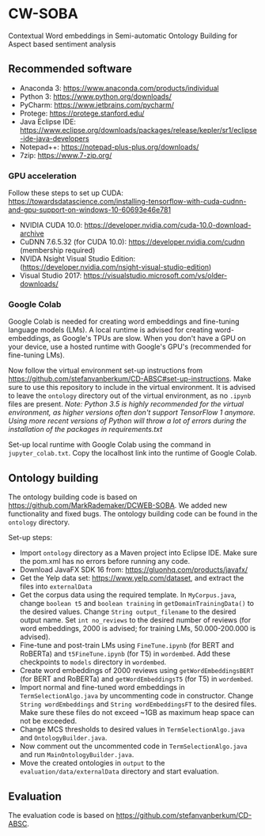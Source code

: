 # CW-SOBA
Contextual Word embeddings in Semi-automatic Ontology Building for Aspect based sentiment analysis

## Recommended software
- Anaconda 3: https://www.anaconda.com/products/individual
- Python 3: https://www.python.org/downloads/
- PyCharm: https://www.jetbrains.com/pycharm/
- Protege: https://protege.stanford.edu/
- Java Eclipse IDE: https://www.eclipse.org/downloads/packages/release/kepler/sr1/eclipse-ide-java-developers
- Notepad++: https://notepad-plus-plus.org/downloads/
- 7zip: https://www.7-zip.org/

### GPU acceleration
Follow these steps to set up CUDA: https://towardsdatascience.com/installing-tensorflow-with-cuda-cudnn-and-gpu-support-on-windows-10-60693e46e781
- NVIDIA CUDA 10.0: https://developer.nvidia.com/cuda-10.0-download-archive
- CuDNN 7.6.5.32 (for CUDA 10.0): https://developer.nvidia.com/cudnn (membership required)
- NVIDA Nsight Visual Studio Edition: (https://developer.nvidia.com/nsight-visual-studio-edition)
- Visual Studio 2017: https://visualstudio.microsoft.com/vs/older-downloads/

### Google Colab
Google Colab is needed for creating word embeddings and fine-tuning language models (LMs). A local runtime is advised for creating word-embeddings, as Google's TPUs are slow. When you don't have a GPU on your device, use a hosted runtime with Google's GPU's (recommended for fine-tuning LMs).

Now follow the virtual environment set-up instructions from https://github.com/stefanvanberkum/CD-ABSC#set-up-instructions. Make sure to use this repository to include in the virtual environment. It is advised to leave the `ontology` directory out of the virtual environment, as no `.ipynb` files are present. _Note: Python 3.5 is highly recommended for the virtual environment, as higher versions often don't support TensorFlow 1 anymore. Using more recent versions of Python will throw a lot of errors during the installation of the packages in requirements.txt_

Set-up local runtime with Google Colab using the command in `jupyter_colab.txt`. Copy the localhost link into the runtime of Google Colab.

## Ontology building
The ontology building code is based on https://github.com/MarkRademaker/DCWEB-SOBA. We added new functionality and fixed bugs. The ontology building code can be found in the `ontology` directory.

Set-up steps:
- Import `ontology` directory as a Maven project into Eclipse IDE. Make sure the pom.xml has no errors before running any code.
- Download JavaFX SDK 16 from: https://gluonhq.com/products/javafx/
- Get the Yelp data set: https://www.yelp.com/dataset, and extract the files into `externalData`
- Get the corpus data using the required template. In `MyCorpus.java`, change `boolean t5` and `boolean training` in `getDomainTrainingData()` to the desired values. Change `String output_filename` to the desired output name. Set `int no_reviews` to the desired number of reviews (for word embeddings, 2000 is advised; for training LMs, 50.000-200.000 is advised).
- Fine-tune and post-train LMs using `FineTune.ipynb` (for BERT and RoBERTa) and `t5FineTune.ipynb` (for T5) in `wordembed`. Add these checkpoints to `models` directory in `wordembed`.
- Create word embeddings of 2000 reviews using `getWordEmbeddingsBERT` (for BERT and RoBERTa) and `getWordEmbeddingsT5` (for T5) in `wordembed`.
- Import normal and fine-tuned word embeddings in `TermSelectionAlgo.java` by uncommenting code in constructor. Change `String wordEmbeddings` and `String wordEmbeddingsFT` to the desired files. Make sure these files do not exceed ~1GB as maximum heap space can not be exceeded. 
- Change MCS thresholds to desired values in `TermSelectionAlgo.java` and `OntologyBuilder.java`.
- Now comment out the uncommented code in `TermSelectionAlgo.java` and run `MainOntologyBuilder.java`.
- Move the created ontologies in `output` to the `evaluation/data/externalData` directory and start evaluation.

## Evaluation
The evaluation code is based on https://github.com/stefanvanberkum/CD-ABSC.

